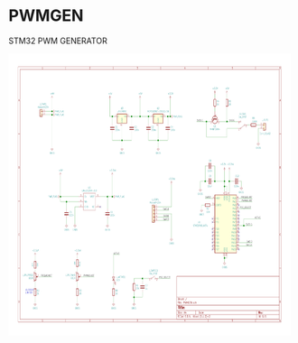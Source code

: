 # PWMGEN
 STM32 PWM GENERATOR


<P>
<img src="HW/PWMGEN/DOCS/PWMGEN.svg" width=500 height=500> 
</P>
